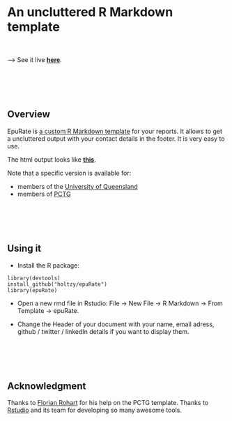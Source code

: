    An uncluttered R Markdown template
===================

<br>

--> See it live [**here**](https://holtzy.github.io/epuRate/).


<br><br><br>
Overview
--------
EpuRate is [a custom R Markdown template](https://holtzy.github.io/epuRate/) for your reports. It allows to get a uncluttered output with your contact details in the footer. It is very easy to use.

The html output looks like [**this**](https://holtzy.github.io/epuRate/).

Note that a specific version is available for:

- members of the [University of Queensland](https://holtzy.github.io/epuRate/uq.html)
- members of [PCTG](https://holtzy.github.io/epuRate/pctg.html)


<br><br><br>
Using it
--------

- Install the R package:
```
library(devtools)
install_github("holtzy/epuRate")
library(epuRate)
```
- Open a new rmd file in Rstudio: File -> New File -> R Markdown -> From Template -> epuRate.

- Change  the Header of your document with your name, email adress, github / twitter / linkedIn details if you want to display them.




<br><br><br>
Acknowledgment
--------
Thanks to [Florian Rohart](http://florian.rohart.free.fr/Professional_page/Home.html) for his help on the PCTG template. Thanks to [Rstudio](https://www.rstudio.com) and its team for developing so many awesome tools.
